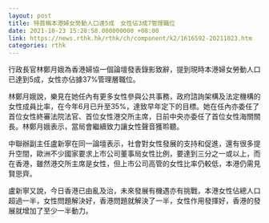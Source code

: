 ```yaml
---
layout: post
title: 特首稱本港婦女勞動人口達5成　女性佔3成7管理職位
date: 2021-10-23 15:28:58.000000000 +08:00
link: https://news.rthk.hk/rthk/ch/component/k2/1616592-20211023.htm
categories: rthk
---
```


行政長官林鄭月娥為香港婦協一個論壇發表錄影致辭，提到現時本港婦女勞動人口已達到5成，女性亦佔據37%管理層職位。

林鄭月娥說，樂見在她任內有更多女性參與公共事務，政府諮詢架構及法定機構的女性成員比率，在今年6月已升至35%，達致早年定下的目標。她在任內亦委任了首位女性終審法院法官、首位女性港交所主席，日前中央亦委任了首位女性海關關長。林鄭月娥表示，當局會繼續致力讓女性聲音獲聆聽。

中聯辦副主任盧新寧在同一論壇表示，社會對女性發展的支持和促進，還有很多提升空間，歐洲不少國家要求上市公司董事局女性比例，要達到三分之一或以上，而在香港，雖然港交所主席是女性，但上市公司高管的女性比率仍較低，本港仍需見賢思齊。

盧新寧又說，今日香港已由亂及治，未來發展有機遇亦有挑戰，本港女性佔總人口超過一半，女性問題解決好，香港問題就解決了一半，女性作用發揮好，香港的發展就增加了至少一半動力。
